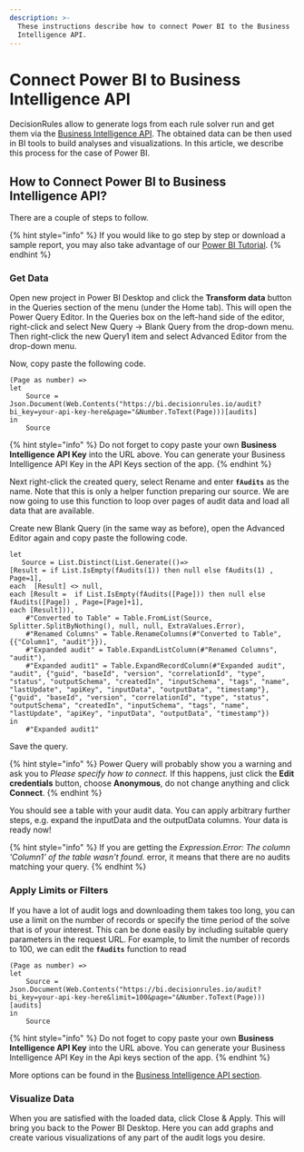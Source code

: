 ```yaml
---
description: >-
  These instructions describe how to connect Power BI to the Business
  Intelligence API.
---
```


# Connect Power BI to Business Intelligence API

DecisionRules allow to generate logs from each rule solver run and get them via the [Business Intelligence API](../api/bi-api.md). The obtained data can be then used in BI tools to build analyses and visualizations. In this article, we describe this process for the case of Power BI.

## How to Connect Power BI to Business Intelligence API?

There are a couple of steps to follow.

{% hint style="info" %}
If you would like to go step by step or download a sample report, you may also take advantage of our [Power BI Tutorial](../tutorials/create-a-power-bi-report.md).
{% endhint %}

### Get Data

Open new project in Power BI Desktop and click the **Transform data** button in the Queries section of the menu (under the Home tab). This will open the Power Query Editor. In the Queries box on the left-hand side of the editor, right-click and select New Query -> Blank Query from the drop-down menu. Then right-click the new Query1 item and select Advanced Editor from the drop-down menu.

Now, copy paste the following code.

```
(Page as number) =>
let
    Source = Json.Document(Web.Contents("https://bi.decisionrules.io/audit?bi_key=your-api-key-here&page="&Number.ToText(Page)))[audits]
in
    Source
```

{% hint style="info" %}
Do not forget to copy paste your own **Business Intelligence API Key** into the URL above. You can generate your Business Intelligence API Key in the API Keys section of the app.
{% endhint %}

Next right-click the created query, select Rename and enter **`fAudits`** as the name. Note that this is only a helper function preparing our source. We are now going to use this function to loop over pages of audit data and load all data that are available.

Create new Blank Query (in the same way as before), open the Advanced Editor again and copy paste the following code.

```
let
   Source = List.Distinct(List.Generate(()=>
[Result = if List.IsEmpty(fAudits(1)) then null else fAudits(1) , Page=1],
each  [Result] <> null,
each [Result =  if List.IsEmpty(fAudits([Page])) then null else fAudits([Page]) , Page=[Page]+1],
each [Result])),
    #"Converted to Table" = Table.FromList(Source, Splitter.SplitByNothing(), null, null, ExtraValues.Error),
    #"Renamed Columns" = Table.RenameColumns(#"Converted to Table",{{"Column1", "audit"}}),
    #"Expanded audit" = Table.ExpandListColumn(#"Renamed Columns", "audit"),
    #"Expanded audit1" = Table.ExpandRecordColumn(#"Expanded audit", "audit", {"guid", "baseId", "version", "correlationId", "type", "status", "outputSchema", "createdIn", "inputSchema", "tags", "name", "lastUpdate", "apiKey", "inputData", "outputData", "timestamp"}, {"guid", "baseId", "version", "correlationId", "type", "status", "outputSchema", "createdIn", "inputSchema", "tags", "name", "lastUpdate", "apiKey", "inputData", "outputData", "timestamp"})
in
    #"Expanded audit1"
```

Save the query.

{% hint style="info" %}
Power Query will probably show you a warning and ask you to _Please specify how to connect._ If this happens, just click the **Edit credentials** button, choose **Anonymous**, do not change anything and click **Connect**.
{% endhint %}

You should see a table with your audit data. You can apply arbitrary further steps, e.g. expand the inputData and the outputData columns. Your data is ready now!

{% hint style="info" %}
If you are getting the _Expression.Error: The column 'Column1' of the table wasn't found._ error, it means that there are no audits matching your query.
{% endhint %}

### Apply Limits or Filters

If you have a lot of audit logs and downloading them takes too long, you can use a limit on the number of records or specify the time period of the solve that is of your interest. This can be done easily by including suitable query parameters in the request URL. For example, to limit the number of records to 100, we can edit the **`fAudits`** function to read

```
(Page as number) =>
let
    Source = Json.Document(Web.Contents("https://bi.decisionrules.io/audit?bi_key=your-api-key-here&limit=100&page="&Number.ToText(Page)))[audits]
in
    Source
```

{% hint style="info" %}
Do not foget to copy paste your own **Business Intelligence API Key** into the URL above. You can generate your Business Intelligence API Key in the Api keys section of the app.
{% endhint %}

More options can be found in the [Business Intelligence API section](../api/bi-api.md).

### Visualize Data

When you are satisfied with the loaded data, click Close & Apply. This will bring you back to the Power BI Desktop. Here you can add graphs and create various visualizations of any part of the audit logs you desire.
